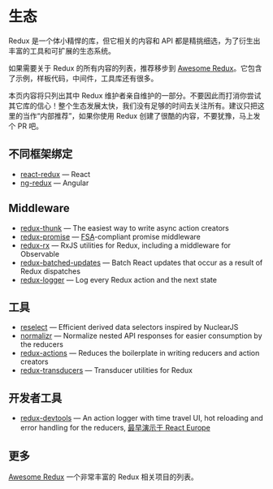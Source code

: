 # 生态

Redux 是一个体小精悍的库，但它相关的内容和 API 都是精挑细选，为了衍生出丰富的工具和可扩展的生态系统。

如果需要关于 Redux 的所有内容的列表，推荐移步到 [Awesome Redux](https://github.com/xgrommx/awesome-redux)。它包含了示例，样板代码，中间件，工具库还有很多。

本页内容将只列出其中 Redux 维护者亲自维护的一部分。不要因此而打消你尝试其它库的信心！整个生态发展太快，我们没有足够的时间去关注所有。建议只把这里的当作“内部推荐”，如果你使用 Redux 创建了很酷的内容，不要犹豫，马上发个 PR 吧。

## 不同框架绑定

* [react-redux](https://github.com/gaearon/react-redux) — React
* [ng-redux](https://github.com/wbuchwalter/ng-redux) — Angular

## Middleware

* [redux-thunk](http://github.com/gaearon/redux-thunk) — The easiest way to write async action creators
* [redux-promise](https://github.com/acdlite/redux-promise) — [FSA](https://github.com/acdlite/flux-standard-action)-compliant promise middleware
* [redux-rx](https://github.com/acdlite/redux-rx) — RxJS utilities for Redux, including a middleware for Observable
* [redux-batched-updates](https://github.com/acdlite/redux-batched-updates) — Batch React updates that occur as a result of Redux dispatches
* [redux-logger](https://github.com/fcomb/redux-logger) — Log every Redux action and the next state

## 工具

* [reselect](https://github.com/faassen/reselect) — Efficient derived data selectors inspired by NuclearJS
* [normalizr](https://github.com/gaearon/normalizr) — Normalize nested API responses for easier consumption by the reducers
* [redux-actions](https://github.com/acdlite/redux-actions) — Reduces the boilerplate in writing reducers and action creators
* [redux-transducers](https://github.com/acdlite/redux-transducers) — Transducer utilities for Redux

## 开发者工具

* [redux-devtools](http://github.com/gaearon/redux-devtools) — An action logger with time travel UI, hot reloading and error handling for the reducers, [最早演示于 React Europe](https://www.youtube.com/watch?v=xsSnOQynTHs)

## 更多

[Awesome Redux](https://github.com/xgrommx/awesome-redux)  一个非常丰富的 Redux 相关项目的列表。